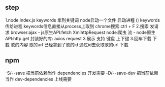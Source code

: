 ## step
1.node index.js keywords 拿到关键词
    node启动一个文件 启动进程 ()
    keywords 传给进程
    keywords信息直接从process上取到
chrome搜索:ctrl + F
2.搜索 发请求
    browser:ajax - js原生API:fetch XmlhttpRequest
    node:爬虫 流 - node原生API:http.get
    封装好的库: axios request
3.展示 支持 键盘 上下键
3.回车下载 下载 歌的内容 歌的url 已经拿到了歌的id 通过id去获取歌的url 下载

## npm
-S/--save 把当前依赖当作 dependencies 开发需要
-D/--save-dev 把当前依赖当作 dev-dependencies 上线需要